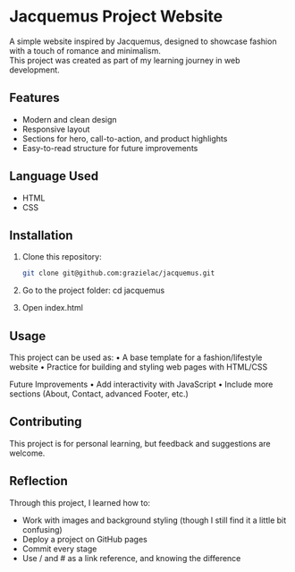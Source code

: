 # Jacquemus Project Website

A simple website inspired by Jacquemus, designed to showcase fashion with a touch of romance and minimalism.  
This project was created as part of my learning journey in web development.

## Features

- Modern and clean design
- Responsive layout
- Sections for hero, call-to-action, and product highlights
- Easy-to-read structure for future improvements

## Language Used

- HTML
- CSS

## Installation

1. Clone this repository:

   ```bash
   git clone git@github.com:grazielac/jacquemus.git

   ```

2. Go to the project folder:
   cd jacquemus

3. Open index.html

## Usage

This project can be used as:
• A base template for a fashion/lifestyle website
• Practice for building and styling web pages with HTML/CSS

Future Improvements
• Add interactivity with JavaScript
• Include more sections (About, Contact, advanced Footer, etc.)

## Contributing
This project is for personal learning, but feedback and suggestions are welcome.

## Reflection

Through this project, I learned how to:

- Work with images and background styling (though I still find it a little bit confusing)
- Deploy a project on GitHub pages
- Commit every stage
- Use / and # as a link reference, and knowing the difference
